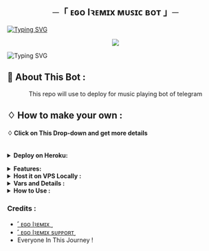 <h2 align="center">
    ─「 ᴇɢᴏ lꝛᴇᴍɪx ᴍᴜꜱɪᴄ ʙᴏᴛ 」─

</h2>

[![Typing SVG](https://readme-typing-svg.herokuapp.com/?lines=ㅤ+𝚆𝙴𝙻𝙲𝙾𝙼𝙴+𝚃𝙾+𝚂𝚃𝚁𝙰𝙽𝙶𝙴𝚁+𝙼𝚄𝚂𝙸𝙲+𝚁𝙴𝙿𝙾+;ㅤ+𝚃𝙷𝙸𝚂+𝙸𝚂+𝙰+𝙰𝙳𝚅𝙰𝙽𝙲𝙴+𝙼𝚄𝚂𝙸𝙲+𝙱𝙾𝚃;𝙿𝙾𝚆𝙴𝚁𝙴𝙳+𝙱𝚈+☞+𝗧𝗛𝗘+𝗧𝗘𝗔𝗠+𝗦𝗧𝗥𝗔𝗡𝗚𝗘𝗥)](https://github.com/itzshukla/STRANGER-MUSIC)



<p align="center">
  <img src="https://files.catbox.moe/htyxro.jpg">
</p>



![Typing SVG](https://readme-typing-svg.herokuapp.com/?lines=𝗙𝗢𝗥𝗞+𝗧𝗛𝗜𝗦+𝗥𝗘𝗣𝗢+𝗕𝗘𝗙𝗢𝗥𝗘+𝗗𝗘𝗣𝗟𝗢𝗬)


## 🍁 About This Bot :

</p>
<p align='center'>
    This repo will use to deploy for music playing bot of telegram
</p>


## ♢ How to make your own :


#### ♢ Click on This Drop-down and get more details
<br>
<details>
  <summary><b>Deploy on Heroku:</b></summary>


1. Fork This Repo
2. Click on the button to Deploy and follow steps

<h4> So Follow Above Steps 👆 and then deploy other wise bot won't work</h4>

Press the below button to Fast deploy on Heroku/Raiwlay
Either you could locally host or deploy on [Heroku](https://heroku.com)
### 💜 Heroku

<p align="center"><a href="https://dashboard.heroku.com/new?template=https://github.com/EgoBots/EgoMusicV2/blob/main/config.py"> <img src="https://www.herokucdn.com/deploy/button.svg"></a></p>

<br>


then goto the <a href="#mandatory-vars">variables tab</a> for more info on setting up environmental variables. </details>

<details>
  <summary><b>Features:</b></summary>
  
<p>

🚀Features<p>
💥Superfast⚡️ download and stream links.<br>
💥No ads in playing songs.<br>
💥Superfast interface.<br>
💥Updates channel Support.<br>
💥Mongodb database support for broadcasting.<br>
💥User Freindly Interface.<br>
💥Ping check.<br>
💥Kickme and Video Chat Notifier are Available.<br>
💥Real time CPU , RAM , Internet usage. <br>
💥All unwanted code removed. <br>
💥A lot more tired of writing check out by deploying it. 
</details>
<details>
  <summary><b>Host it on VPS Locally :</b></summary>


```py
sudo apt-get install python3-pip ffmpeg -y
sudo apt-get install python3-pip -y
sudo pip3 install -U pip
curl -fssL
https://deb.nodesource.com/setup_19.x | sudo -E bash - && sudo apt-get install nodejs -y && npm i -g npm
git clone https://github.com/itzshukla/STRANGER-MUSIC && cd STRANGER-MUSIC
pip3 install -U -r requirements.txt
bash setup
sudo apt install tmux
tmux kill-session
tmux
bash start
Ctrl+b then d
```

and to stop the whole bot,
 do <kbd>CTRL</kbd>+<kbd>C</kbd>

Setting up things

If you're on Heroku, just add these in the Environmental Variables
or if you're Locally hosting, create a file named `sample.env` in the root directory and add all the variables there.
An example of `sample.env` file:

```py
API_ID=
API_HASH=
BOT_TOKEN=
LOGGER_ID=
MONGO_DB_URI=
OWNER_ID=
STRING_SESSION=
```
  </details>

<details>
  <summary><b>Vars and Details :</b></summary>

`API_ID` : Goto [my.telegram.org](https://my.telegram.org) to obtain this.

`API_HASH` : Goto [my.telegram.org](https://my.telegram.org) to obtain this.

`BOT_TOKEN` : Get the bot token from [@BotFather](https://telegram.dog/BotFather)
  
`OWNER_ID` : Your Telegram User ID

`LOGGER_ID` : Your Telegram Chat ID For logs Where Bot and Assistant Id Should Be AdMin! 

`STRING_SESSION` : Add String session for assistant to play songs on voice chat.

`DATABASE_URL` : MongoDB URI for saving User IDs when they first Start the Bot. We will use that for Broadcasting to them. I will try to add more features related with Database. If you need help to get the URI you can click on logo below!


 Option Vars

`UPDATES_CHANNEL` : Put a Public Channel Username, so every user have to Join that channel to use the bot. Must add bot to channel as Admin to work properly.
 </details>

<details>
  <summary><b>How to Use :</b></summary>

:warning: **Before using the  bot, don't forget to add the bot to the `Logger_Chat` as an Admin**
 
- `/start` : To check if the bot is alive or not.

- `/play ᴏʀ /vplay ᴏʀ /cplay` : sᴛᴀʀᴛs sᴛʀᴇᴀᴍɪɴɢ ᴛʜᴇ ʀᴇǫᴜᴇsᴛᴇᴅ ᴛʀᴀᴄᴋ ᴏɴ ᴠɪᴅᴇᴏᴄʜᴀᴛ.

- `/playforce ᴏʀ /vplayforce ᴏʀ /cplayforce` : **ғᴏʀᴄᴇ ᴩʟᴀʏ** sᴛᴏᴩs ᴛʜᴇ ᴏɴɢᴏɪɴɢ sᴛʀᴇᴀᴍ ᴀɴᴅ sᴛᴀʀᴛs sᴛʀᴇᴀᴍɪɴɢ ᴛʜᴇ ʀᴇǫᴜᴇsᴛᴇᴅ ᴛʀᴀᴄᴋ.

- `/channelplay [ᴄʜᴀᴛ ᴜsᴇʀɴᴀᴍᴇ ᴏʀ ɪᴅ] ᴏʀ [ᴅɪsᴀʙʟᴇ]` : ᴄᴏɴɴᴇᴄᴛ ᴄʜᴀɴɴᴇʟ ᴛᴏ ᴀ ɢʀᴏᴜᴩ ᴀɴᴅ sᴛᴀʀᴛs sᴛʀᴇᴀᴍɪɴɢ ᴛʀᴀᴄᴋs ʙʏ ᴛʜᴇ ʜᴇʟᴩ ᴏғ ᴄᴏᴍᴍᴀɴᴅs sᴇɴᴛ ɪɴ ɢʀᴏᴜᴩ.

- `/seek` : sᴇᴇᴋ ᴛʜᴇ sᴛʀᴇᴀᴍ ᴛᴏ ᴛʜᴇ ɢɪᴠᴇɴ ᴅᴜʀᴀᴛɪᴏɴ.

- `/seekback` : ʙᴀᴄᴋᴡᴀʀᴅ sᴇᴇᴋ ᴛʜᴇ sᴛʀᴇᴀᴍ ᴛᴏ ᴛʜᴇ ᴛʜᴇ ɢɪᴠᴇɴ ᴅᴜʀᴀᴛɪᴏɴ.

- `/pause` : ᴩᴀᴜsᴇ ᴛʜᴇ ᴄᴜʀʀᴇɴᴛ ᴩʟᴀʏɪɴɢ sᴛʀᴇᴀᴍ.

- `/resume` : ʀᴇsᴜᴍᴇ ᴛʜᴇ ᴩᴀᴜsᴇᴅ sᴛʀᴇᴀᴍ.

- `/skip` : sᴋɪᴩ ᴛʜᴇ ᴄᴜʀʀᴇɴᴛ ᴩʟᴀʏɪɴɢ sᴛʀᴇᴀᴍ ᴀɴᴅ sᴛᴀʀᴛ sᴛʀᴇᴀᴍɪɴɢ ᴛʜᴇ ɴᴇxᴛ ᴛʀᴀᴄᴋ ɪɴ ǫᴜᴇᴜᴇ.

- `/end ᴏʀ /stop` : ᴄʟᴇᴀʀs ᴛʜᴇ ǫᴜᴇᴜᴇ ᴀɴᴅ ᴇɴᴅ ᴛʜᴇ ᴄᴜʀʀᴇɴᴛ ᴩʟᴀʏɪɴɢ sᴛʀᴇᴀᴍ.

To get an instant result do /reboot in chat of logger .
  
![image](https://graph.org/file/801e199f756d83cb4d7f5-068bb84543385c04b6.jpg)


### Channel Support
Bot also Supported with Channels. Just add bot and assistant to the Channel as Admin. </details>

### Credits : 

- [ ˹ ᴇɢᴏ lꝛᴇᴍɪx ˼ ](https://t.me/EGO_REMIX)
- [˹ ᴇɢᴏ lꝛᴇᴍɪx sᴜᴘᴘᴏʀᴛ˼ ](https://t.me/SHASHANKDEVS)
- Everyone In This Journey !
